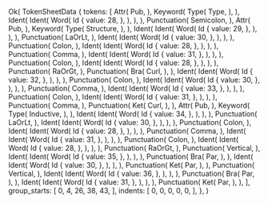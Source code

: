 Ok(
    TokenSheetData {
        tokens: [
            Attr(
                Pub,
            ),
            Keyword(
                Type(
                    Type,
                ),
            ),
            Ident(
                Ident(
                    Word(
                        Id {
                            value: 28,
                        },
                    ),
                ),
            ),
            Punctuation(
                Semicolon,
            ),
            Attr(
                Pub,
            ),
            Keyword(
                Type(
                    Structure,
                ),
            ),
            Ident(
                Ident(
                    Word(
                        Id {
                            value: 29,
                        },
                    ),
                ),
            ),
            Punctuation(
                LaOrLt,
            ),
            Ident(
                Ident(
                    Word(
                        Id {
                            value: 30,
                        },
                    ),
                ),
            ),
            Punctuation(
                Colon,
            ),
            Ident(
                Ident(
                    Word(
                        Id {
                            value: 28,
                        },
                    ),
                ),
            ),
            Punctuation(
                Comma,
            ),
            Ident(
                Ident(
                    Word(
                        Id {
                            value: 31,
                        },
                    ),
                ),
            ),
            Punctuation(
                Colon,
            ),
            Ident(
                Ident(
                    Word(
                        Id {
                            value: 28,
                        },
                    ),
                ),
            ),
            Punctuation(
                RaOrGt,
            ),
            Punctuation(
                Bra(
                    Curl,
                ),
            ),
            Ident(
                Ident(
                    Word(
                        Id {
                            value: 32,
                        },
                    ),
                ),
            ),
            Punctuation(
                Colon,
            ),
            Ident(
                Ident(
                    Word(
                        Id {
                            value: 30,
                        },
                    ),
                ),
            ),
            Punctuation(
                Comma,
            ),
            Ident(
                Ident(
                    Word(
                        Id {
                            value: 33,
                        },
                    ),
                ),
            ),
            Punctuation(
                Colon,
            ),
            Ident(
                Ident(
                    Word(
                        Id {
                            value: 31,
                        },
                    ),
                ),
            ),
            Punctuation(
                Comma,
            ),
            Punctuation(
                Ket(
                    Curl,
                ),
            ),
            Attr(
                Pub,
            ),
            Keyword(
                Type(
                    Inductive,
                ),
            ),
            Ident(
                Ident(
                    Word(
                        Id {
                            value: 34,
                        },
                    ),
                ),
            ),
            Punctuation(
                LaOrLt,
            ),
            Ident(
                Ident(
                    Word(
                        Id {
                            value: 30,
                        },
                    ),
                ),
            ),
            Punctuation(
                Colon,
            ),
            Ident(
                Ident(
                    Word(
                        Id {
                            value: 28,
                        },
                    ),
                ),
            ),
            Punctuation(
                Comma,
            ),
            Ident(
                Ident(
                    Word(
                        Id {
                            value: 31,
                        },
                    ),
                ),
            ),
            Punctuation(
                Colon,
            ),
            Ident(
                Ident(
                    Word(
                        Id {
                            value: 28,
                        },
                    ),
                ),
            ),
            Punctuation(
                RaOrGt,
            ),
            Punctuation(
                Vertical,
            ),
            Ident(
                Ident(
                    Word(
                        Id {
                            value: 35,
                        },
                    ),
                ),
            ),
            Punctuation(
                Bra(
                    Par,
                ),
            ),
            Ident(
                Ident(
                    Word(
                        Id {
                            value: 30,
                        },
                    ),
                ),
            ),
            Punctuation(
                Ket(
                    Par,
                ),
            ),
            Punctuation(
                Vertical,
            ),
            Ident(
                Ident(
                    Word(
                        Id {
                            value: 36,
                        },
                    ),
                ),
            ),
            Punctuation(
                Bra(
                    Par,
                ),
            ),
            Ident(
                Ident(
                    Word(
                        Id {
                            value: 31,
                        },
                    ),
                ),
            ),
            Punctuation(
                Ket(
                    Par,
                ),
            ),
        ],
        group_starts: [
            0,
            4,
            26,
            38,
            43,
        ],
        indents: [
            0,
            0,
            0,
            0,
            0,
        ],
    },
)